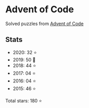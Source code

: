 # Advent of Code

Solved puzzles from [Advent of Code](https://adventofcode.com)

## Stats

- 2020: 32 :star:
- 2019: 50 :star2:
- 2018: 44 :star:
- 2017: 04 :star:
- 2016: 04 :star:
- 2015: 46 :star:

Total stars: 180 :star:
